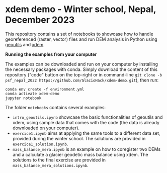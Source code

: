 # xdem demo - Winter school, Nepal, December 2023

This repository contains a set of notebooks to showcase how to handle georeferenced (raster, vector) files and run DEM analysis in Python using [geoutils](https://github.com/GlacioHack/GeoUtils/) and [xdem](https://github.com/GlacioHack/xdem/).

**Running the examples from your computer**

The examples can be downloaded and run on your computer by installing the necessary packages with conda. Simply download the content of this repository ("code" button on the top-right or in command-line `git clone -b psf_nepal_2022 https://github.com/GlacioHack/xdem-demo.git`), then run: 
```
conda env create -f environment.yml
conda activate xdem-demo
jupyter notebook
```
The folder `notebooks` contains several examples:
- `intro_geoutils.ipynb` showcase the basic functionalities of geoutils and xdem, using sample data that comes with the code (the data is already downloaded on your computer).
- `exercice1.ipynb` aims at applying the same tools to a different data set, provided during the winter school. The solutions are provided in `exercice1_solution.ipynb`.
- `mass_balance_mera.ipynb` is an example on how to coregister two DEMs and a calculate a glacier geodetic mass balance using xdem. The solutions to the final exercise are provided in `mass_balance_mera_solutions.ipynb`.
